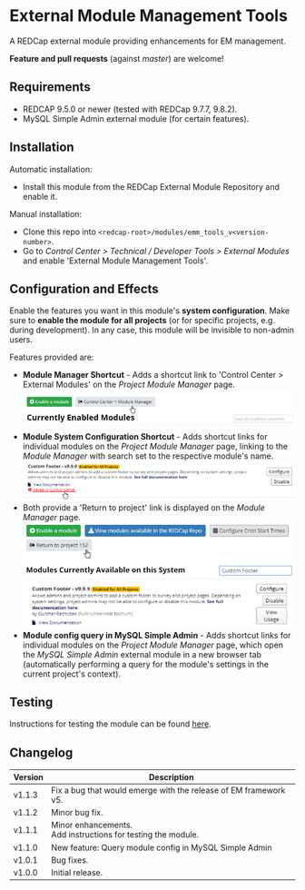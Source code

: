 # External Module Management Tools

A REDCap external module providing enhancements for EM management.

**Feature and pull requests** (against _master_) are welcome!

## Requirements

- REDCAP 9.5.0 or newer (tested with REDCap 9.7.7, 9.8.2).
- MySQL Simple Admin external module (for certain features).

## Installation

Automatic installation:

- Install this module from the REDCap External Module Repository and enable it.

Manual installation:

- Clone this repo into `<redcap-root>/modules/emm_tools_v<version-number>`.
- Go to _Control Center > Technical / Developer Tools > External Modules_ and enable 'External Module Management Tools'.

## Configuration and Effects

Enable the features you want in this module's **system configuration**. Make sure to **enable the module for all projects** (or for specific projects, e.g. during development). In any case, this module will be invisible to non-admin users.

Features provided are:

- **Module Manager Shortcut** - Adds a shortcut link to 'Control Center > External Modules' on the _Project Module Manager_ page.
  ![Screensnip: Module Manager Shortcut](images/module_manager_shortcut.png)
- **Module System Configuration Shortcut** - Adds shortcut links for individual modules on the _Project Module Manager_ page, linking to the _Module Manager_ with search set to the respective module's name.
  ![Screensnip: Module System Configuration Shortcut](images/reveal_module_shortcut.png)
- Both provide a 'Return to project' link is displayed on the _Module Manager_ page.
  ![Screensnip: Return to Project Shortcut](images/return_to_project.png)
- **Module config query in MySQL Simple Admin** - Adds shortcut links for individual modules on the _Project Module Manager_ page, which open the _MySQL Simple Admin_ external module in a new browser tab (automatically performing a query for the module's settings in the current project's context).

## Testing

Instructions for testing the module can be found [here](?prefix=emm_tools&page=tests/EMMToolsManualTest.md).

## Changelog

Version | Description
------- | --------------------
v1.1.3  | Fix a bug that would emerge with the release of EM framework v5.
v1.1.2  | Minor bug fix.
v1.1.1  | Minor enhancements.<br>Add instructions for testing the module.
v1.1.0  | New feature: Query module config in MySQL Simple Admin
v1.0.1  | Bug fixes.
v1.0.0  | Initial release.
